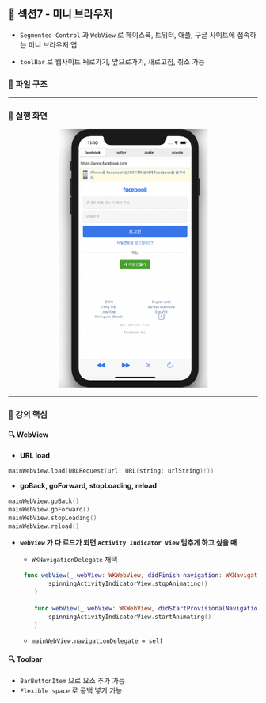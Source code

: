 ## 📒 섹션7 - 미니 브라우저

- `Segmented Control` 과 `WebView` 로 페이스북, 트위터, 애플, 구글 사이트에 접속하는 미니 브라우저 앱

- `toolBar` 로 웹사이트 뒤로가기, 앞으로가기, 새로고침, 취소 가능

### 📌 파일 구조



---

### 📌 실행 화면

<p align="center">
  <img src = "./image/capture.png" width="60%">
</p>




---

### 📌 강의 핵심

#### 🔍 WebView

- **URL load**

```swift
mainWebView.load(URLRequest(url: URL(string: urlString)!))
```

- **goBack, goForward, stopLoading, reload**

```swift
mainWebView.goBack()
mainWebView.goForward()
mainWebView.stopLoading()
mainWebView.reload()
```

- **`webView` 가 다 로드가 되면 `Activity Indicator View`  멈추게 하고 싶을 때**

  -  `WKNavigationDelegate` 채택

  ```swift
   func webView(_ webView: WKWebView, didFinish navigation: WKNavigation!) {
          spinningActivityIndicatorView.stopAnimating()
      }
      
      func webView(_ webView: WKWebView, didStartProvisionalNavigation navigation: WKNavigation!) {
          spinningActivityIndicatorView.startAnimating()
      }
  ```

  - `mainWebView.navigationDelegate = self`



#### 🔍 Toolbar 

- `BarButtonItem` 으로 요소 추가 가능
- `Flexible space` 로 공백 넣기 가능





















